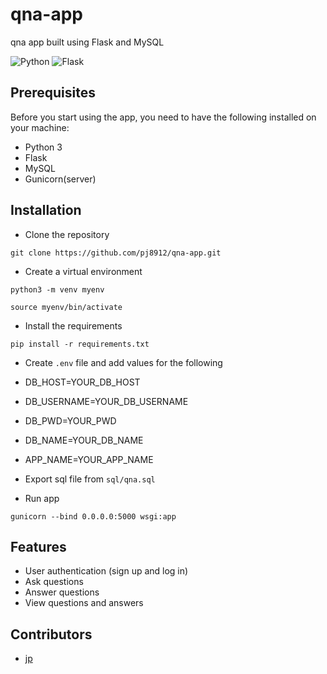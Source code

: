 # qna-app
qna app built using Flask and MySQL

![Python](https://shields.io/static/v1?label=python&message=3.10.6&color=green) ![Flask](https://shields.io/static/v1?label=flask&message=2.2.2&color=green)

## Prerequisites
Before you start using the app, you need to have the following installed on your machine:

- Python 3
- Flask
- MySQL
- Gunicorn(server)

## Installation

- Clone the repository

```
git clone https://github.com/pj8912/qna-app.git
```

- Create a virtual environment
```
python3 -m venv myenv
```

```
source myenv/bin/activate
```


- Install the requirements
```
pip install -r requirements.txt
```

- Create `.env` file and add values for the following

- DB_HOST=YOUR_DB_HOST
- DB_USERNAME=YOUR_DB_USERNAME
- DB_PWD=YOUR_PWD
- DB_NAME=YOUR_DB_NAME
- APP_NAME=YOUR_APP_NAME

- Export sql file from `sql/qna.sql`


- Run app

```
gunicorn --bind 0.0.0.0:5000 wsgi:app
```


## Features
- User authentication (sign up and log in)
- Ask questions
- Answer questions
- View questions and answers

## Contributors

- [jp](https://github.com/pj8912)
